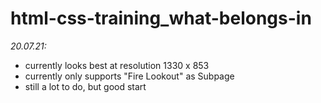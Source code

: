 # html-css-training_what-belongs-in

*20.07.21:*

- currently looks best at resolution 1330 x 853
- currently only supports "Fire Lookout" as Subpage
- still a lot to do, but good start 
